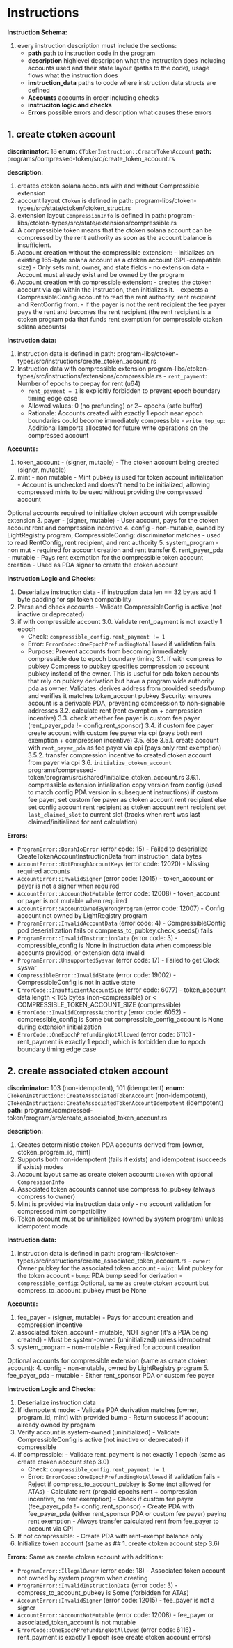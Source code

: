
# Instructions

**Instruction Schema:**
1. every instruction description must include the sections:
    - **path** path to instruction code in the program
    - **description** highlevel description what the instruction does including accounts used and their state layout (paths to the code), usage flows what the instruction does
    - **instruction_data** paths to code where instruction data structs are defined
    - **Accounts** accounts in order including checks
    - **instruciton logic and checks**
    - **Errors** possible errors and description what causes these errors


## 1. create ctoken account

  **discriminator:** 18
  **enum:** `CTokenInstruction::CreateTokenAccount`
  **path:** programs/compressed-token/src/create_token_account.rs

  **description:**
  1. creates ctoken solana accounts with and without Compressible extension
  2. account layout `CToken` is defined in path: program-libs/ctoken-types/src/state/ctoken/ctoken_struct.rs
  3. extension layout `CompressionInfo` is defined in path:
  program-libs/ctoken-types/src/state/extensions/compressible.rs
  4. A compressible token means that the ctoken solana account can be compressed by the rent authority as soon as the account balance is insufficient.
  5. Account creation without the compressible extension:
    - Initializes an existing 165-byte solana account as a ctoken account (SPL-compatible size)
    - Only sets mint, owner, and state fields - no extension data
    - Account must already exist and be owned by the program
  6. Account creation with compressible extension:
    - creates the ctoken account via cpi within the instruction, then initializes it.
    - expects a CompressibleConfig account to read the rent authority, rent recipient and RentConfig from.
    - if the payer is not the rent recipient the fee payer pays the rent and becomes the rent recipient (the rent recipient is a ctoken program pda that funds rent exemption for compressible ctoken solana accounts)

  **Instruction data:**
  1. instruction data is defined in path: program-libs/ctoken-types/src/instructions/create_ctoken_account.rs
  2. Instruction data with compressible extension
  program-libs/ctoken-types/src/instructions/extensions/compressible.rs
    - `rent_payment`: Number of epochs to prepay for rent (u64)
      - `rent_payment = 1` is explicitly forbidden to prevent epoch boundary timing edge case
      - Allowed values: 0 (no prefunding) or 2+ epochs (safe buffer)
      - Rationale: Accounts created with exactly 1 epoch near epoch boundaries could become immediately compressible
    - `write_top_up`: Additional lamports allocated for future write operations on the compressed account

  **Accounts:**
  1. token_account
    - (signer, mutable)
    - The ctoken account being created (signer, mutable)
  2. mint
    - non mutable
    - Mint pubkey is used for token account initialization
    - Account is unchecked and doesn't need to be initialized, allowing compressed mints to be used without providing the compressed account

  Optional accounts required to initialize ctoken account with compressible extension
  3. payer
    - (signer, mutable)
    - User account, pays for the ctoken account rent and compression incentive
  4. config
    - non-mutable, owned by LightRegistry program, CompressibleConfig::discriminator matches
    - used to read RentConfig, rent recipient, and rent authority
  5. system_program
    - non mut
    - required for account creation and rent transfer
  6. rent_payer_pda
    - mutable
    - Pays rent exemption for the compressible token account creation
    - Used as PDA signer to create the ctoken account

  **Instruction Logic and Checks:**
  1. Deserialize instruction data
    - if instruction data len == 32 bytes add 1 byte padding for spl token compatibility
  2. Parse and check accounts
    - Validate CompressibleConfig is active (not inactive or deprecated)
  3. if with compressible account
    3.0. Validate rent_payment is not exactly 1 epoch
        - Check: `compressible_config.rent_payment != 1`
        - Error: `ErrorCode::OneEpochPrefundingNotAllowed` if validation fails
        - Purpose: Prevent accounts from becoming immediately compressible due to epoch boundary timing
    3.1. if with compress to pubkey
        Compress to pubkey specifies compression to account pubkey instead of the owner.
        This is useful for pda token accounts that rely on pubkey derivation but have a program wide
        authority pda as owner.
        Validates: derives address from provided seeds/bump and verifies it matches token_account pubkey
        Security: ensures account is a derivable PDA, preventing compression to non-signable addresses
    3.2. calculate rent (rent exemption + compression incentive)
    3.3. check whether fee payer is custom fee payer (rent_payer_pda != config.rent_sponsor)
    3.4. if custom fee payer
        create account with custom fee payer via cpi (pays both rent exemption + compression incentive)
    3.5. else
        3.5.1. create account with `rent_payer_pda` as fee payer via cpi (pays only rent exemption)
        3.5.2. transfer compression incentive to created ctoken account from payer via cpi
    3.6. `initialize_ctoken_account`
        programs/compressed-token/program/src/shared/initialize_ctoken_account.rs
        3.6.1. compressible extension intialization
          copy version from config (used to match config PDA version in subsequent instructions)
          if custom fee payer, set custom fee payer as ctoken account rent recipient
          else set config account rent recipient as ctoken account rent recipient
          set `last_claimed_slot` to current slot (tracks when rent was last claimed/initialized for rent calculation)

  **Errors:**
  - `ProgramError::BorshIoError` (error code: 15) - Failed to deserialize CreateTokenAccountInstructionData from instruction_data bytes
  - `AccountError::NotEnoughAccountKeys` (error code: 12020) - Missing required accounts
  - `AccountError::InvalidSigner` (error code: 12015) - token_account or payer is not a signer when required
  - `AccountError::AccountNotMutable` (error code: 12008) - token_account or payer is not mutable when required
  - `AccountError::AccountOwnedByWrongProgram` (error code: 12007) - Config account not owned by LightRegistry program
  - `ProgramError::InvalidAccountData` (error code: 4) - CompressibleConfig pod deserialization fails or compress_to_pubkey.check_seeds() fails
  - `ProgramError::InvalidInstructionData` (error code: 3) - compressible_config is None in instruction data when compressible accounts provided, or extension data invalid
  - `ProgramError::UnsupportedSysvar` (error code: 17) - Failed to get Clock sysvar
  - `CompressibleError::InvalidState` (error code: 19002) - CompressibleConfig is not in active state
  - `ErrorCode::InsufficientAccountSize` (error code: 6077) - token_account data length < 165 bytes (non-compressible) or < COMPRESSIBLE_TOKEN_ACCOUNT_SIZE (compressible)
  - `ErrorCode::InvalidCompressAuthority` (error code: 6052) - compressible_config is Some but compressible_config_account is None during extension initialization
  - `ErrorCode::OneEpochPrefundingNotAllowed` (error code: 6116) - rent_payment is exactly 1 epoch, which is forbidden due to epoch boundary timing edge case


## 2. create associated ctoken account

  **discriminator:** 103 (non-idempotent), 101 (idempotent)
  **enum:** `CTokenInstruction::CreateAssociatedTokenAccount` (non-idempotent), `CTokenInstruction::CreateAssociatedTokenAccountIdempotent` (idempotent)
  **path:** programs/compressed-token/program/src/create_associated_token_account.rs

  **description:**
  1. Creates deterministic ctoken PDA accounts derived from [owner, ctoken_program_id, mint]
  2. Supports both non-idempotent (fails if exists) and idempotent (succeeds if exists) modes
  3. Account layout same as create ctoken account: `CToken` with optional `CompressionInfo`
  4. Associated token accounts cannot use compress_to_pubkey (always compress to owner)
  5. Mint is provided via instruction data only - no account validation for compressed mint compatibility
  6. Token account must be uninitialized (owned by system program) unless idempotent mode

  **Instruction data:**
  1. instruction data is defined in path: program-libs/ctoken-types/src/instructions/create_associated_token_account.rs
    - `owner`: Owner pubkey for the associated token account
    - `mint`: Mint pubkey for the token account
    - `bump`: PDA bump seed for derivation
    - `compressible_config`: Optional, same as create ctoken account but compress_to_account_pubkey must be None

  **Accounts:**
  1. fee_payer
    - (signer, mutable)
    - Pays for account creation and compression incentive
  2. associated_token_account
    - mutable, NOT signer (it's a PDA being created)
    - Must be system-owned (uninitialized) unless idempotent
  3. system_program
    - non-mutable
    - Required for account creation

  Optional accounts for compressible extension (same as create ctoken account):
  4. config
    - non-mutable, owned by LightRegistry program
  5. fee_payer_pda
    - mutable
    - Either rent_sponsor PDA or custom fee payer

  **Instruction Logic and Checks:**
  1. Deserialize instruction data
  2. If idempotent mode:
    - Validate PDA derivation matches [owner, program_id, mint] with provided bump
    - Return success if account already owned by program
  3. Verify account is system-owned (uninitialized)
    - Validate CompressibleConfig is active (not inactive or deprecated) if compressible
  4. If compressible:
    - Validate rent_payment is not exactly 1 epoch (same as create ctoken account step 3.0)
      - Check: `compressible_config.rent_payment != 1`
      - Error: `ErrorCode::OneEpochPrefundingNotAllowed` if validation fails
    - Reject if compress_to_account_pubkey is Some (not allowed for ATAs)
    - Calculate rent (prepaid epochs rent + compression incentive, no rent exemption)
    - Check if custom fee payer (fee_payer_pda != config.rent_sponsor)
    - Create PDA with fee_payer_pda (either rent_sponsor PDA or custom fee payer) paying rent exemption
    - Always transfer calculated rent from fee_payer to account via CPI
  5. If not compressible:
    - Create PDA with rent-exempt balance only
  6. Initialize token account (same as ## 1. create ctoken account step 3.6)

  **Errors:**
  Same as create ctoken account with additions:
  - `ProgramError::IllegalOwner` (error code: 18) - Associated token account not owned by system program when creating
  - `ProgramError::InvalidInstructionData` (error code: 3) - compress_to_account_pubkey is Some (forbidden for ATAs)
  - `AccountError::InvalidSigner` (error code: 12015) - fee_payer is not a signer
  - `AccountError::AccountNotMutable` (error code: 12008) - fee_payer or associated_token_account is not mutable
  - `ErrorCode::OneEpochPrefundingNotAllowed` (error code: 6116) - rent_payment is exactly 1 epoch (see create ctoken account errors)
